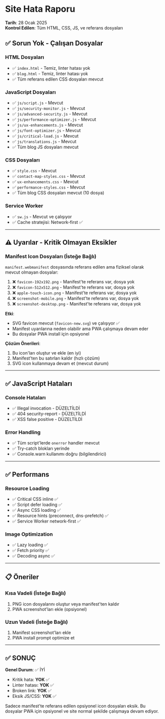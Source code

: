 # Site Hata Raporu
**Tarih**: 28 Ocak 2025  
**Kontrol Edilen**: Tüm HTML, CSS, JS, ve referans dosyaları

## ✅ Sorun Yok - Çalışan Dosyalar

### HTML Dosyaları
- ✅ `index.html` - Temiz, linter hatası yok
- ✅ `blog.html` - Temiz, linter hatası yok
- ✅ Tüm referans edilen CSS dosyaları mevcut

### JavaScript Dosyaları
- ✅ `js/script.js` - Mevcut
- ✅ `js/security-monitor.js` - Mevcut
- ✅ `js/advanced-security.js` - Mevcut
- ✅ `js/performance-optimizer.js` - Mevcut
- ✅ `js/ux-enhancements.js` - Mevcut
- ✅ `js/font-optimizer.js` - Mevcut
- ✅ `js/critical-load.js` - Mevcut
- ✅ `js/translations.js` - Mevcut
- ✅ Tüm blog JS dosyaları mevcut

### CSS Dosyaları
- ✅ `style.css` - Mevcut
- ✅ `contact-map-styles.css` - Mevcut
- ✅ `ux-enhancements.css` - Mevcut
- ✅ `performance-styles.css` - Mevcut
- ✅ Tüm blog CSS dosyaları mevcut (10 dosya)

### Service Worker
- ✅ `sw.js` - Mevcut ve çalışıyor
- ✅ Cache stratejisi: Network-first ✅

---

## ⚠️ Uyarılar - Kritik Olmayan Eksikler

### Manifest Icon Dosyaları (İsteğe Bağlı)
`manifest.webmanifest` dosyasında referans edilen ama fiziksel olarak mevcut olmayan dosyalar:

1. ❌ `favicon-192x192.png` - Manifest'te referans var, dosya yok
2. ❌ `favicon-512x512.png` - Manifest'te referans var, dosya yok
3. ❌ `apple-touch-icon.png` - Manifest'te referans var, dosya yok
4. ❌ `screenshot-mobile.png` - Manifest'te referans var, dosya yok
5. ❌ `screenshot-desktop.png` - Manifest'te referans var, dosya yok

**Etki**: 
- SVG favicon mevcut (`favicon-new.svg`) ve çalışıyor ✅
- Manifest uyarılarına neden olabilir ama PWA çalışmaya devam eder
- Bu dosyalar PWA install için opsiyonel

**Çözüm Önerileri**:
1. Bu icon'ları oluştur ve ekle (en iyi)
2. Manifest'ten bu satırları kaldır (hızlı çözüm)
3. SVG icon kullanmaya devam et (mevcut durum)

---

## ✅ JavaScript Hataları

### Console Hataları
- ✅ Illegal invocation - DÜZELTİLDİ
- ✅ 404 security-report - DÜZELTİLDİ
- ✅ XSS false positive - DÜZELTİLDİ

### Error Handling
- ✅ Tüm script'lerde `onerror` handler mevcut
- ✅ Try-catch blokları yerinde
- ✅ Console.warn kullanımı doğru (bilgilendirici)

---

## ✅ Performans

### Resource Loading
- ✅ Critical CSS inline ✅
- ✅ Script defer loading ✅
- ✅ Async CSS loading ✅
- ✅ Resource hints (preconnect, dns-prefetch) ✅
- ✅ Service Worker network-first ✅

### Image Optimization
- ✅ Lazy loading ✅
- ✅ Fetch priority ✅
- ✅ Decoding async ✅

---

## 📋 Öneriler

### Kısa Vadeli (İsteğe Bağlı)
1. PNG icon dosyalarını oluştur veya manifest'ten kaldır
2. PWA screenshot'ları ekle (opsiyonel)

### Uzun Vadeli (İsteğe Bağlı)
1. Manifest screenshot'ları ekle
2. PWA install prompt optimize et

---

## ✅ SONUÇ

**Genel Durum**: ✅ İYİ

- Kritik hata: **YOK** ✅
- Linter hatası: **YOK** ✅
- Broken link: **YOK** ✅
- Eksik JS/CSS: **YOK** ✅

Sadece manifest'te referans edilen opsiyonel icon dosyaları eksik. Bu dosyalar PWA için opsiyonel ve site normal şekilde çalışmaya devam ediyor.





